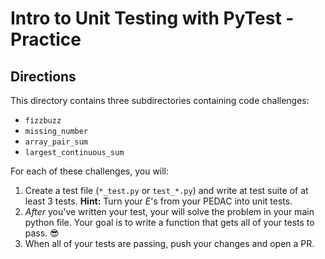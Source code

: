 # Intro to Unit Testing with PyTest - Practice

## Directions
This directory contains three subdirectories containing code challenges:
  * `fizzbuzz`
  * `missing_number`
  * `array_pair_sum`
  * `largest_continuous_sum`

For each of these challenges, you will:
  1. Create a test file (`*_test.py` or `test_*.py`) and write at test suite of at least 3 tests. **Hint:** Turn your _E_'s from your PEDAC into unit tests.
  2. _After_ you've written your test, your will solve the problem in your main python file. Your goal is to write a function that gets all of your tests to pass. 😎
  3. When all of your tests are passing, push your changes and open a PR.
